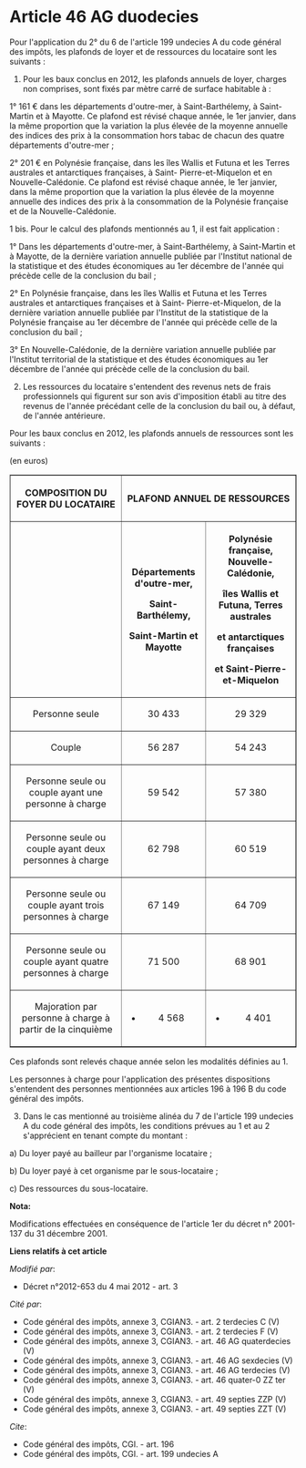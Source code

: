 # Article 46 AG duodecies

Pour l'application du 2° du 6 de l'article 199 undecies A du code général des impôts, les plafonds de loyer et de ressources
du locataire sont les suivants : 

1. Pour les baux conclus en 2012, les plafonds annuels de loyer, charges non comprises, sont fixés par mètre carré de surface
habitable à : 

1° 161 € dans les départements d'outre-mer, à Saint-Barthélemy, à Saint-Martin et à Mayotte. Ce plafond est révisé chaque
année, le 1er janvier, dans la même proportion que la variation la plus élevée de la moyenne annuelle des indices des prix à
la consommation hors tabac de chacun des quatre départements d'outre-mer ; 

2° 201 € en Polynésie française, dans les îles Wallis et Futuna et les Terres australes et antarctiques françaises, à Saint-
Pierre-et-Miquelon et en Nouvelle-Calédonie. Ce plafond est révisé chaque année, le 1er janvier, dans la même proportion que
la variation la plus élevée de la moyenne annuelle des indices des prix à la consommation de la Polynésie française et de la
Nouvelle-Calédonie. 

1 bis. Pour le calcul des plafonds mentionnés au 1, il est fait application : 

1° Dans les départements d'outre-mer, à Saint-Barthélemy, à Saint-Martin et à Mayotte, de la dernière variation annuelle
publiée par l'Institut national de la statistique et des études économiques au 1er décembre de l'année qui précède celle de
la conclusion du bail ; 

2° En Polynésie française, dans les îles Wallis et Futuna et les Terres australes et antarctiques françaises et à Saint-
Pierre-et-Miquelon, de la dernière variation annuelle publiée par l'Institut de la statistique de la Polynésie française au
1er décembre de l'année qui précède celle de la conclusion du bail ; 

3° En Nouvelle-Calédonie, de la dernière variation annuelle publiée par l'Institut territorial de la statistique et des
études économiques au 1er décembre de l'année qui précède celle de la conclusion du bail. 

2. Les ressources du locataire s'entendent des revenus nets de frais professionnels qui figurent sur son avis d'imposition
établi au titre des revenus de l'année précédant celle de la conclusion du bail ou, à défaut, de l'année antérieure. 

Pour les baux conclus en 2012, les plafonds annuels de ressources sont les suivants : 

(en euros) 

<table border="1">
  <tbody>
    <tr>
      <th>

COMPOSITION DU FOYER DU LOCATAIRE

</th>
      <th colspan="2">

PLAFOND ANNUEL DE RESSOURCES

</th>
    </tr>
    <tr>
      <th>

</th>
      <th>

Départements d'outre-mer,

Saint-Barthélemy,

Saint-Martin et Mayotte

</th>
      <th>

Polynésie française, Nouvelle-Calédonie,

îles Wallis et Futuna, Terres australes

et antarctiques françaises

et Saint-Pierre-et-Miquelon

</th>
    </tr>
    <tr>
      <td align="center">

Personne seule

</td>
      <td align="center">

30 433

</td>
      <td align="center">

29 329

</td>
    </tr>
    <tr>
      <td align="center">

Couple

</td>
      <td align="center">

56 287

</td>
      <td align="center">

54 243

</td>
    </tr>
    <tr>
      <td align="center">

Personne seule ou couple ayant une personne à charge

</td>
      <td align="center">

59 542

</td>
      <td align="center">

57 380

</td>
    </tr>
    <tr>
      <td align="center">

Personne seule ou couple ayant deux personnes à charge

</td>
      <td align="center">

62 798

</td>
      <td align="center">

60 519

</td>
    </tr>
    <tr>
      <td align="center">

Personne seule ou couple ayant trois personnes à charge

</td>
      <td align="center">

67 149

</td>
      <td align="center">

64 709

</td>
    </tr>
    <tr>
      <td align="center">

Personne seule ou couple ayant quatre personnes à charge

</td>
      <td align="center">

71 500

</td>
      <td align="center">

68 901

</td>
    </tr>
    <tr>
      <td align="center">

Majoration par personne à charge à partir de la cinquième

</td>
      <td align="center">

+ 4 568

</td>
      <td align="center">

+ 4 401</td>
    </tr>
  </tbody>
</table>

Ces plafonds sont relevés chaque année selon les modalités définies au 1. 

Les personnes à charge pour l'application des présentes dispositions s'entendent des personnes mentionnées aux articles 196 à
196 B du code général des impôts. 

3. Dans le cas mentionné au troisième alinéa du 7 de l'article 199 undecies A du code général des impôts, les conditions
prévues au 1 et au 2 s'apprécient en tenant compte du montant : 

a) Du loyer payé au bailleur par l'organisme locataire ; 

b) Du loyer payé à cet organisme par le sous-locataire ; 

c) Des ressources du sous-locataire.

**Nota:**

Modifications effectuées en conséquence de l'article 1er du décret n° 2001-137 du 31 décembre 2001.

**Liens relatifs à cet article**

_Modifié par_:

  - Décret n°2012-653 du 4 mai 2012 - art. 3

_Cité par_:

  - Code général des impôts, annexe 3, CGIAN3. - art. 2 terdecies C (V)
  - Code général des impôts, annexe 3, CGIAN3. - art. 2 terdecies F (V)
  - Code général des impôts, annexe 3, CGIAN3. - art. 46 AG quaterdecies (V)
  - Code général des impôts, annexe 3, CGIAN3. - art. 46 AG sexdecies (V)
  - Code général des impôts, annexe 3, CGIAN3. - art. 46 AG terdecies (V)
  - Code général des impôts, annexe 3, CGIAN3. - art. 46 quater-0 ZZ ter (V)
  - Code général des impôts, annexe 3, CGIAN3. - art. 49 septies ZZP (V)
  - Code général des impôts, annexe 3, CGIAN3. - art. 49 septies ZZT (V)

_Cite_:

  - Code général des impôts, CGI. - art. 196
  - Code général des impôts, CGI. - art. 199 undecies A
